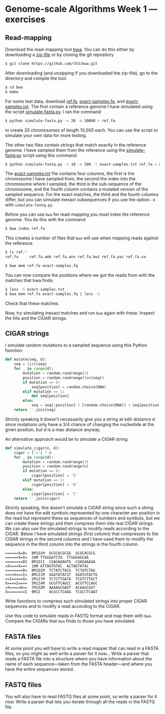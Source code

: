 # Genome-scale Algorithms Week 1 — exercises

## Read-mapping

Download the read-mapping tool [bwa](https://github.com/lh3/bwa). You can do this either by downloading a [zip-file](https://github.com/lh3/bwa/archive/master.zip) or by cloning the git repository

```sh
$ git clone https://github.com/lh3/bwa.git
```

After downloading (and unzipping if you downloaded the zip-file), go to the directory and compile the tool.

```sh
$ cd bwa
$ make
```

For some test data, download [ref.fa](ref.fa), [exact-samples.fq](exact-samples.fq), and [exact-samples.txt](exact-samples.txt). The first contain a reference genome I have simulated using the script [simulate-fasta.py](simulate-fasta.py). I ran the command

```sh
$ python simulate-fasta.py -n 20 -m 10000 > ref.fa
```

to create 20 chromosomes of length 10,000 each. You can use the script to simulate your own data for more testing.

The other two files contain strings that match exactly in the reference genome. I have sampled them from the reference using the [simulate-fastq.py](simulate-fastq.py) script using this command:

```sh
$ python simulate-fastq.py -n 10 -m 100 -l exact-samples.txt ref.fa > exact-samples.fq
```

The [exact-samples.txt](exact-samples.txt) file contains four columns, the first is the chromosome I have sampled from, the second the index into the chromosome where I sampled, the third is the sub-sequence of the chromosome, and the fourth column contains a mutated version of the sampled sequence. For the exact matches, the third and the fourth columns differ, but you can simulate inexact subsequences if you use the option `-d` with `simulate-fastq.py`.

Before you can use `bwa` for read-mapping you must index the reference genome. You do this with the command

```sh
$ bwa index ref.fa
```

This creates a number of files that `bwa` will use when mapping reads against the reference.

```sh
$ ls ref.*
ref.fa     ref.fa.amb ref.fa.ann ref.fa.bwt ref.fa.pac ref.fa.sa
```

```sh
$ bwa mem ref.fa exact-samples.fq
```

You can now compare the positions where we got the reads from with the matches that bwa finds:

```sh
$ less -S exact-samples.txt
$ bwa mem ref.fa exact-samples.fq | less -S
```

Check that these matches.

Now, try simulating inexact matches and run `bwa` again with these. Inspect the hits and the CIGAR strings.

## CIGAR strings

I simulate random mutations to a sampled sequence using this Python function:

```python
def mutate(seq, d):
	seq = list(seq)
	for _ in range(d):
		mutation = random.randrange(3)
		position = random.randrange(len(seq))
		if mutation == 0:
			seq[position] = random.choice(DNA)
		elif mutation == 1:
			del seq[position]
		else:
			seq = seq[:position] + [random.choice(DNA)] + seq[position:]
	return ''.join(seq)
```

Strictly speaking it doesn’t necessarily give you a string at edit-distance *d* since mutations only have a 3/4 chance of changing the nucleotide at the given position, but *d* is a max distance anyway.

An alternative approach would be to simulate a CIGAR string:

```python
def simulate_cigar(n, d):
	cigar = ['='] * n
	for _ in range(d):
		mutation = random.randrange(3)
		position = random.randrange(n)
		if mutation == 0:
			cigar[position] = 'X'
		elif mutation == 1:
			cigar[position] = 'D'
		else:
			cigar[position] = 'I'
	return ''.join(cigar)
```

Strictly speaking, this doesn’t simulate a CIGAR string since such a string does not have the edit symbols represented by one character per position in the read but represent these as sequences of numbers and symbols, but we can create these strings and then compress them into real CIGAR strings. We can also use the simulated strings to modify reads according to the CIGAR. Below I have simulated strings (first column) that compresses to the CIGAR strings in the second columns and I have used them to modify the sequence in the third column into the strings in the fourth column.

```
======X=D=	8M1D1M	GCGCACGCGG	GCGCACGCG
======X=X=	10M	TTGGGATCTA	TTGGGAGCAA
========DI	8M1D1I	CGAGAAAGTG	CGAGAAAGA
=X====X===	10M	ATTAGTGTAC	ACTAGTATAC
========D=	8M1D1M	TCTATCTACG	TCTATCTAG
====X===I=	8M1I1M	GGATATACGT	GGATGTACTG
==I=====X=	2M1I7M	TCTCTTGATA	TCGTCTTGCT
X====I====	5M1I4M	GCGTTCAGCC	ACGTTCCAGC
=X=====D==	7M1D2M	AAAAGCGAGT	ACAAGCGGT
X========I	9M1I	ACGCCTCAAG	TCGCCTCAAT
```

Write functions to compress such simulated strings into proper CIGAR sequences and to modify a read according to the CIGAR.

Use this code to simulate reads in FASTQ format and map them with `bwa`. Compare the CIGARs that `bwa` finds to those you have simulated.

## FASTA files

At some point you will have to write a read mapper that can read in a FASTA files, so you might as well write a parser for it now… Write a parser that reads a FASTA file into a structure where you have information about the name of each sequence—taken from the FASTA header—and where you have the entire sequences stored.

## FASTQ files

You will also have to read FASTQ files at some point, so write a parser for it now. Write a parser that lets you iterate through all the reads in the FASTQ file.
